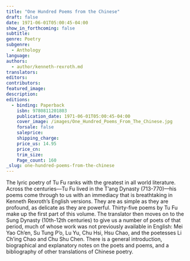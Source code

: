 ```yaml
---
title: "One Hundred Poems from the Chinese"
draft: false
date: 1971-06-01T05:00:45-04:00
show_in_forthcoming: false
subtitle:
genre: Poetry
subgenre:
  - Anthology
language:
authors:
  - author/kenneth-rexroth.md
translators:
editors:
contributors:
featured_image:
description:
editions:
  - binding: Paperback
    isbn: 9780811201803
    publication_date: 1971-06-01T05:00:45-04:00
    cover_image: /images/One_Hundred_Poems_From_The_Chinese.jpg
    forsale: false
    saleprice:
    shipping_charge:
    price_us: 14.95
    price_cn:
    trim_size:
    Page_count: 160
_slug: one-hundred-poems-from-the-chinese
---
```


The lyric poetry of Tu Fu ranks with the greatest in all world literature. Across the centuries––Tu Fu lived in the T’ang Dynasty (713-770)––his poems come through to us with an immediacy that is breathtaking in Kenneth Rexroth’s English versions. They are as simple as they are profound, as delicate as they are powerful. Thirty-five poems by Tu Fu make up the first part of this volume. The translator then moves on to the Sung Dynasty (10th-12th centuries) to give us a number of poets of that period, much of whose work was not previously available in English: Mei Yao Ch’en, Su Tung P’o, Lu Yu, Chu Hsi, Hsu Chao, and the poetesses Li Ch’ing Chao and Chu Shu Chen. There is a general introduction, biographical and explanatory notes on the poets and poems, and a bibliography of other translations of Chinese poetry.

